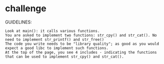 challenge
=========
GUIDELINES:

    Look at main(): it calls various functions.
    You are asked to implement two functions: str_cpy() and str_cat(). No need to implement str_printf() and str_free()
    The code you write needs to be "library quality"; as good as you would expect a good libc to implement such functions.
    At the top of the page, you see 4 includes - indicating the functions that can be used to implement str_cpy() and str_cat().

